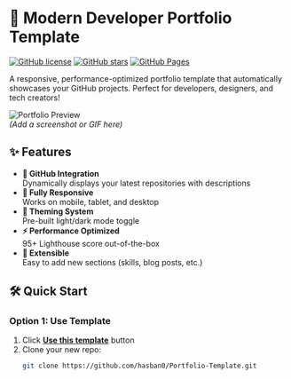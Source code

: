 # 🌟 Modern Developer Portfolio Template

[![GitHub license](https://img.shields.io/github/license/hasban0/Portfolio-Template?style=flat-square)](LICENSE)
[![GitHub stars](https://img.shields.io/github/stars/hasban0/Portfolio-Template?style=flat-square)](https://github.com/hasban0/Portfolio-Template/stargazers)
[![GitHub Pages](https://img.shields.io/badge/live-demo-brightgreen?style=flat-square)](https://hasban0.github.io/Portfolio-Template)

A responsive, performance-optimized portfolio template that automatically showcases your GitHub projects. Perfect for developers, designers, and tech creators!

![Portfolio Preview](https://user-images.githubusercontent.com/.../preview.jpg)  
*(Add a screenshot or GIF here)*

## ✨ Features

- **🚀 GitHub Integration**  
  Dynamically displays your latest repositories with descriptions
- **📱 Fully Responsive**  
  Works on mobile, tablet, and desktop
- **🎨 Theming System**  
  Pre-built light/dark mode toggle
- **⚡ Performance Optimized**  
  95+ Lighthouse score out-of-the-box
- **🔌 Extensible**  
  Easy to add new sections (skills, blog posts, etc.)

## 🛠️ Quick Start

### Option 1: Use Template
1. Click **[Use this template](https://github.com/hasban0/Portfolio-Template/generate)** button
2. Clone your new repo:
   ```bash
   git clone https://github.com/hasban0/Portfolio-Template.git
